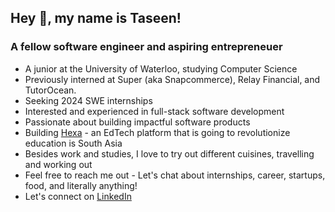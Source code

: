 <h2 align="left">Hey 👋, my name is Taseen!</h2>
<h3 align="left">A fellow software engineer and aspiring entrepreneuer</h3>


- A junior at the University of Waterloo, studying Computer Science
- Previously interned at Super (aka Snapcommerce), Relay Financial, and TutorOcean.
- Seeking 2024 SWE internships
- Interested and experienced in full-stack software development
- Passionate about building impactful software products
- Building [Hexa](https://myhexaa.com/) - an EdTech platform that is going to revolutionize education is South Asia
- Besides work and studies, I love to try out different cuisines, travelling and working out
- Feel free to reach me out -  Let's chat about internships, career, startups, food, and literally anything!
- Let's connect on [LinkedIn](https://www.linkedin.com/in/a-s-m-taseen/)
